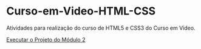 # Curso-em-Video-HTML-CSS
 Atividades para realização do curso de HTML5 e CSS3 do Curso em Vídeo.

<a href='https://rafael-ribeiro-de-lima.github.io/Curso-em-Video-HTML-CSS/Modulo_2/Projeto/index.html'>Executar o Projeto do Módulo 2</a>

